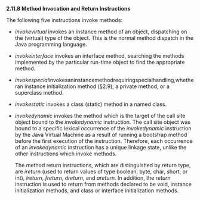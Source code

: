 **2.11.8 Method Invocation and Return Instructions** 

The following five instructions invoke methods: 

- *invokevirtual* invokes an instance method of an object, dispatching on the (virtual) type of the object. This is the normal method dispatch in the Java programming language. 

- *invokeinterface* invokes an interface method, searching the methods implemented by the particular run-time object to find the appropriate method. 

- *invokespecial*invokesaninstancemethodrequiringspecialhandling,whetheran instance initialization method (§2.9), a private method, or a superclass method. 

- *invokestatic* invokes a class (static) method in a named class. 

- *invokedynamic* invokes the method which is the target of the call site object bound to the *invokedynamic* instruction. The call site object was bound to a specific lexical occurrence of the *invokedynamic* instruction by the Java Virtual Machine as a result of running a bootstrap method before the first execution of the instruction. Therefore, each occurrence of an *invokedynamic* instruction has a unique linkage state, unlike the other instructions which invoke methods. 

  The method return instructions, which are distinguished by return type, are *ireturn* (used to return values of type boolean, byte, char, short, or int), *lreturn*, *freturn*, *dreturn*, and *areturn*. In addition, the *return* instruction is used to return from methods declared to be void, instance initialization methods, and class or interface initialization methods. 